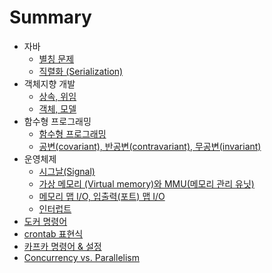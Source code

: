 # Summary

* 자바
  * [별칭 문제](java/별칭문제.md)
  * [직렬화 \(Serialization\)](java/직렬화.md)
* 객체지향 개발
  * [상속, 위임](oop/상속_위임.md)
  * [객체, 모델](oop/객체_모델.md)
* 함수형 프로그래밍
  * [함수형 프로그래밍](fp/함수형프로그래밍.md)
  * [공변\(covariant\), 반공변\(contravariant\), 무공변\(invariant\)](fp/공변_반공변_무공변.md)
* 운영체제
  * [시그날\(Signal\)](os/시그날.md)
  * [가상 메모리 \(Virtual memory\)와 MMU\(메모리 관리 유닛\)](os/가상_메모리와_MMU.md)
  * [메모리 맵 I/O, 입출력\(포트\) 맵 I/O](os/메모리맵io_입출력io.md)
  * [인터럽트](os/인터럽트.md)
* [도커 명령어](도커명령어.md)
* [crontab 표현식](crontab표현식.md)
* [카프카 명령어 & 설정](카프카명령어.md)
* [Concurrency vs. Parallelism](concurrency-vs-parallelism.md)
